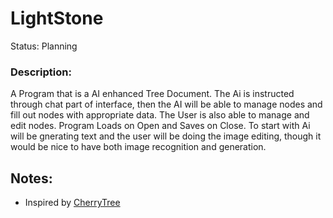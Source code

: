 # LightStone
Status: Planning

### Description:
A Program that is a AI enhanced Tree Document. The Ai is instructed through chat part of interface, then the AI will be able to manage nodes and fill out nodes with appropriate data. The User is also able to manage and edit nodes. Program Loads on Open and Saves on Close. To start with Ai will be gnerating text and the user will be doing the image editing, though it would be nice to have both image recognition and generation.

## Notes:
- Inspired by [CherryTree](https://github.com/giuspen/cherrytree)
